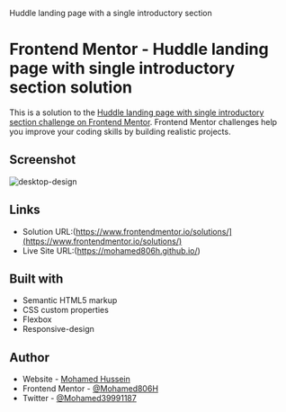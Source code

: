 Huddle landing page with a single introductory section
# Frontend Mentor - Huddle landing page with single introductory section solution

This is a solution to the [Huddle landing page with single introductory section challenge on Frontend Mentor](https://www.frontendmentor.io/challenges/huddle-landing-page-with-a-single-introductory-section-B_2Wvxgi0). Frontend Mentor challenges help you improve your coding skills by building realistic projects. 

## Screenshot

![desktop-design](https://user-images.githubusercontent.com/91362640/195993688-c09b099f-f5a3-4bb6-944b-f2860118d1c9.jpg)

## Links

- Solution URL:(https://www.frontendmentor.io/solutions/](https://www.frontendmentor.io/solutions/)
- Live Site URL:(https://mohamed806h.github.io/)

## Built with

- Semantic HTML5 markup
- CSS custom properties
- Flexbox
- Responsive-design

## Author

- Website - [Mohamed Hussein](https://mohameds7s-portfolio.netlify.app/)
- Frontend Mentor - [@Mohamed806H](https://www.frontendmentor.io/profile/Mohamed806H)
- Twitter - [@Mohamed39991187](https://www.twitter.com/Mohamed39991187)

